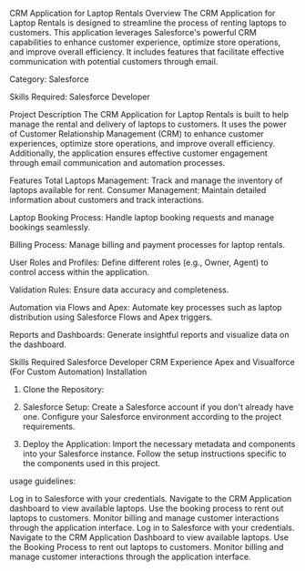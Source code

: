 CRM Application for Laptop Rentals
Overview
The CRM Application for Laptop Rentals is designed to streamline the process of renting laptops to customers. This application leverages Salesforce's powerful CRM capabilities to enhance customer experience, optimize store operations, and improve overall efficiency. It includes features that facilitate effective communication with potential customers through email.

Category:
Salesforce

Skills Required:
Salesforce Developer

Project Description
The CRM Application for Laptop Rentals is built to help manage the rental and delivery of laptops to customers. It uses the power of Customer Relationship Management (CRM) to enhance customer experiences, optimize store operations, and improve overall efficiency. Additionally, the application ensures effective customer engagement through email communication and automation processes.

Features
Total Laptops Management: Track and manage the inventory of laptops available for rent.
Consumer Management: Maintain detailed information about customers and track interactions.

Laptop Booking Process: Handle laptop booking requests and manage bookings seamlessly.

Billing Process: Manage billing and payment processes for laptop rentals.

User Roles and Profiles: Define different roles (e.g., Owner, Agent) to control access within the application.

Validation Rules: Ensure data accuracy and completeness.

Automation via Flows and Apex: Automate key processes such as laptop distribution using Salesforce Flows and Apex triggers.

Reports and Dashboards: Generate insightful reports and visualize data on the dashboard.

Skills Required
Salesforce Developer
CRM Experience
Apex and Visualforce (For Custom Automation)
Installation
1. Clone the Repository:

2. Salesforce Setup:
Create a Salesforce account if you don't already have one.
Configure your Salesforce environment according to the project requirements.
3. Deploy the Application:
Import the necessary metadata and components into your Salesforce instance.
Follow the setup instructions specific to the components used in this project.

usage guidelines:

Log in to Salesforce with your credentials.
Navigate to the CRM Application dashboard to view available laptops.
Use the booking process to rent out laptops to customers.
Monitor billing and manage customer interactions through the application interface.
Log in to Salesforce with your credentials.
Navigate to the CRM Application Dashboard to view available laptops.
Use the Booking Process to rent out laptops to customers.
Monitor billing and manage customer interactions through the application interface.
